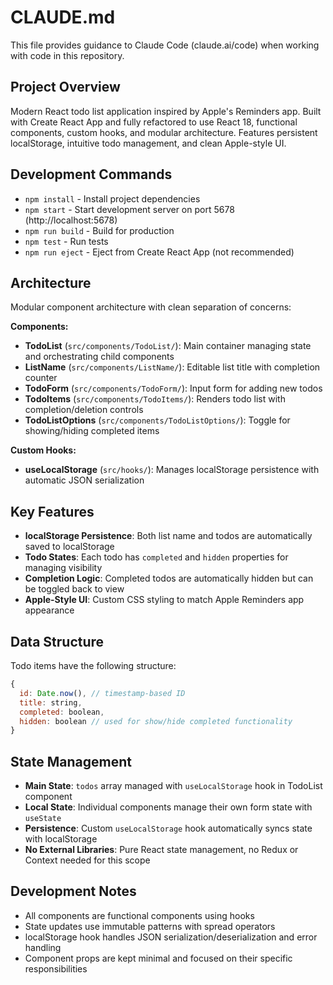 # CLAUDE.md

This file provides guidance to Claude Code (claude.ai/code) when working with code in this repository.

## Project Overview

Modern React todo list application inspired by Apple's Reminders app. Built with Create React App and fully refactored to use React 18, functional components, custom hooks, and modular architecture. Features persistent localStorage, intuitive todo management, and clean Apple-style UI.

## Development Commands

- `npm install` - Install project dependencies
- `npm start` - Start development server on port 5678 (http://localhost:5678)
- `npm run build` - Build for production
- `npm test` - Run tests
- `npm run eject` - Eject from Create React App (not recommended)

## Architecture

Modular component architecture with clean separation of concerns:

**Components:**
- **TodoList** (`src/components/TodoList/`): Main container managing state and orchestrating child components
- **ListName** (`src/components/ListName/`): Editable list title with completion counter
- **TodoForm** (`src/components/TodoForm/`): Input form for adding new todos
- **TodoItems** (`src/components/TodoItems/`): Renders todo list with completion/deletion controls
- **TodoListOptions** (`src/components/TodoListOptions/`): Toggle for showing/hiding completed items

**Custom Hooks:**
- **useLocalStorage** (`src/hooks/`): Manages localStorage persistence with automatic JSON serialization

## Key Features

- **localStorage Persistence**: Both list name and todos are automatically saved to localStorage
- **Todo States**: Each todo has `completed` and `hidden` properties for managing visibility
- **Completion Logic**: Completed todos are automatically hidden but can be toggled back to view
- **Apple-Style UI**: Custom CSS styling to match Apple Reminders app appearance

## Data Structure

Todo items have the following structure:
```javascript
{
  id: Date.now(), // timestamp-based ID
  title: string,
  completed: boolean,
  hidden: boolean // used for show/hide completed functionality
}
```

## State Management

- **Main State**: `todos` array managed with `useLocalStorage` hook in TodoList component
- **Local State**: Individual components manage their own form state with `useState`
- **Persistence**: Custom `useLocalStorage` hook automatically syncs state with localStorage
- **No External Libraries**: Pure React state management, no Redux or Context needed for this scope

## Development Notes

- All components are functional components using hooks
- State updates use immutable patterns with spread operators
- localStorage hook handles JSON serialization/deserialization and error handling
- Component props are kept minimal and focused on their specific responsibilities